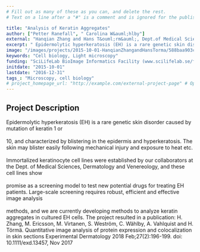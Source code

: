 ```yaml
---
# Fill out as many of these as you can, and delete the rest.
# Text on a line after a "#" is a comment and is ignored for the published page.

title: "Analysis of Keratin Aggregates"
author: ["Petter Ranefall", " Carolina W&auml;hlby"]
external: "Hanqian Zhang and Hans T&ouml;rm&auml;, Dept.of Medical Sciences, Dermatology and Venereology, KI"
excerpt: " Epidermolytic hyperkeratosis (EH) is a rare genetic skin disorder caused by mutation of keratin 1 or  10, and characterized by blistering in the epidermis and hyperkeratosis. The skin may blister eas..."
image: "/images/projects/2015-10-01-HanqianZhangandHansTorma/588baa903c33c.png" # Image should be pushed to /images/projects/YYYY-MM-DD-projectid/ before
keywords: "Cell biology, Light microscopy"
funding: "SciLifeLab BioImage Informatics Facility (www.scilifelab.se/facilities/bioimage-informatics)"
initdate: "2015-10-01"
lastdate: "2016-12-31"
tags_: "Microscopy, cell biology"
# project_homepage_url: "http://example.com/external-project-page" # Optional external homepage for this project
---
```


## Project Description
 Epidermolytic hyperkeratosis (EH) is a rare genetic skin disorder caused by mutation of keratin 1 or <br/><br/>10, and characterized by blistering in the epidermis and hyperkeratosis. The skin may blister easily following mechanical injury and exposure to heat etc. <br/><br/>Immortalized keratinocyte cell lines were established by our collaborators at the Dept. of Medical Sciences, Dermatology and Venereology, and these cell lines show <br/><br/>promise as a screening model to test new potential drugs for treating EH patients. Large-scale screening requires robust, efficient and effective image analysis <br/><br/>methods, and we are currently developing methods to analyze keratin aggregates in cultured EH cells. The project resulted in a publication: H. Zhang, M. Ericsson, M. Virtanen, S. Westr&ouml;m, C. W&auml;hlby, A. Vahlquist and H. T&ouml;rm&auml;. Quantitative image analysis of protein expression and colocalization in skin sections Experimental Dermatology 2018 Feb;27(2):196-199. doi: 10.1111/exd.13457, Nov 2017 

